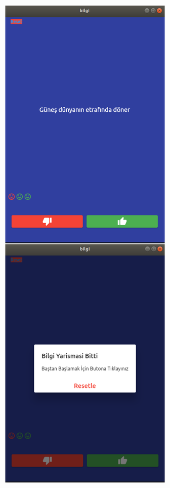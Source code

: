 ![alt text](https://github.com/durmusgulbahar/flutter_exercises/blob/main/bilgi/ss1.png) 
![alt text](https://github.com/durmusgulbahar/flutter_exercises/blob/main/bilgi/ss2.png)
